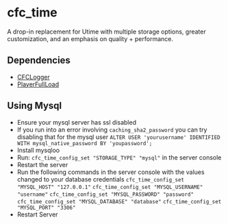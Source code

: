 # cfc_time
A drop-in replacement for Utime with multiple storage options, greater customization, and an emphasis on quality + performance.

## Dependencies
- [CFCLogger](https://github.com/CFC-Servers/cfc_logger)
- [PlayerFullLoad](https://github.com/CFC-Servers/gm_playerload)

## Using Mysql
- Ensure your mysql server has ssl disabled
- If you run into an error involving `caching_sha2_password` you can try disabling that for the mysql user `ALTER USER 'yourusername' IDENTIFIED WITH mysql_native_password BY 'youpassword';`
- Install mysqloo
- Run: `cfc_time_config_set "STORAGE_TYPE" "mysql"` in the server console
- Restart the server
- Run the following commands in the server console with the values changed to your database credentials
    `cfc_time_config_set "MYSQL_HOST" "127.0.0.1"`
    `cfc_time_config_set "MYSQL_USERNAME" "username"`
    `cfc_time_config_set "MYSQL_PASSWORD" "password"`
    `cfc_time_config_set "MYSQL_DATABASE" "database"`
    `cfc_time_config_set "MYSQL_PORT" "3306"`
- Restart Server
